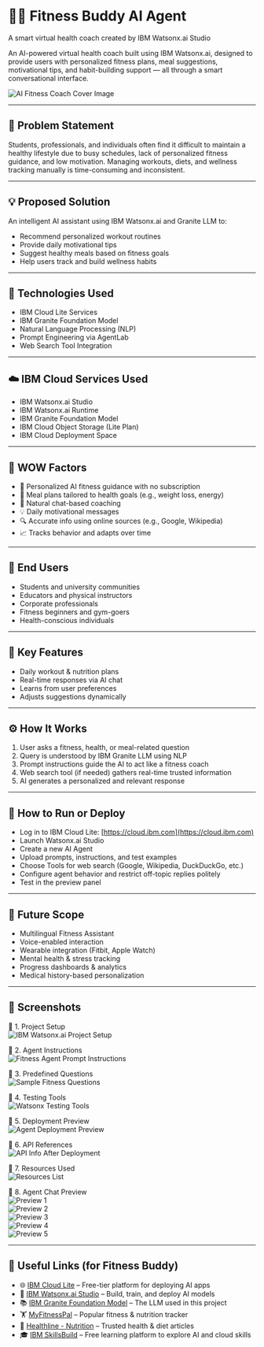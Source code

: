 # 🏋️‍♀️ Fitness Buddy AI Agent
A smart virtual health coach created by IBM Watsonx.ai Studio

An AI-powered virtual health coach built using IBM Watsonx.ai, designed to provide users with personalized fitness plans, meal suggestions, motivational tips, and habit-building support — all through a smart conversational interface.

![AI Fitness Coach Cover Image](screenshots/AI.jpg)


---

## 🧩 Problem Statement  
Students, professionals, and individuals often find it difficult to maintain a healthy lifestyle due to busy schedules, lack of personalized fitness guidance, and low motivation. Managing workouts, diets, and wellness tracking manually is time-consuming and inconsistent.

---

## 💡 Proposed Solution  

An intelligent AI assistant using IBM Watsonx.ai and Granite LLM to:

- Recommend personalized workout routines  
- Provide daily motivational tips  
- Suggest healthy meals based on fitness goals  
- Help users track and build wellness habits  

---

## 🧠 Technologies Used

- IBM Cloud Lite Services  
- IBM Granite Foundation Model  
- Natural Language Processing (NLP)  
- Prompt Engineering via AgentLab  
- Web Search Tool Integration  

---

## ☁️ IBM Cloud Services Used

- IBM Watsonx.ai Studio  
- IBM Watsonx.ai Runtime  
- IBM Granite Foundation Model  
- IBM Cloud Object Storage (Lite Plan)  
- IBM Cloud Deployment Space  

---

## 🌟 WOW Factors

- 🤖 Personalized AI fitness guidance with no subscription  
- 🍎 Meal plans tailored to health goals (e.g., weight loss, energy)  
- 💬 Natural chat-based coaching  
- 💡 Daily motivational messages  
- 🔍 Accurate info using online sources (e.g., Google, Wikipedia)  
- 📈 Tracks behavior and adapts over time  

---

## 👥 End Users

- Students and university communities  
- Educators and physical instructors  
- Corporate professionals  
- Fitness beginners and gym-goers  
- Health-conscious individuals  

---

## 🧪 Key Features

- Daily workout & nutrition plans  
- Real-time responses via AI chat  
- Learns from user preferences  
- Adjusts suggestions dynamically  

---

## ⚙️ How It Works

1. User asks a fitness, health, or meal-related question  
2. Query is understood by IBM Granite LLM using NLP  
3. Prompt instructions guide the AI to act like a fitness coach  
4. Web search tool (if needed) gathers real-time trusted information  
5. AI generates a personalized and relevant response  

---

## 📌 How to Run or Deploy

- Log in to IBM Cloud Lite: [https://cloud.ibm.com](https://cloud.ibm.com)  
- Launch Watsonx.ai Studio  
- Create a new AI Agent  
- Upload prompts, instructions, and test examples  
- Choose Tools for web search (Google, Wikipedia, DuckDuckGo, etc.)  
- Configure agent behavior and restrict off-topic replies politely  
- Test in the preview panel  

---

## 🚀 Future Scope

- Multilingual Fitness Assistant  
- Voice-enabled interaction  
- Wearable integration (Fitbit, Apple Watch)  
- Mental health & stress tracking  
- Progress dashboards & analytics  
- Medical history-based personalization  

---

## 📸 Screenshots

🔹 1. Project Setup  
![IBM Watsonx.ai Project Setup](screenshots/project-setup.jpg)

🔹 2. Agent Instructions  
![Fitness Agent Prompt Instructions](screenshots/agent-instructions.jpg)

🔹 3. Predefined Questions  
![Sample Fitness Questions](screenshots/predefined-questions.jpg)

🔹 4. Testing Tools  
![Watsonx Testing Tools](screenshots/testing-tools.jpg)

🔹 5. Deployment Preview  
![Agent Deployment Preview](screenshots/deployment-preview.jpg)

🔹 6. API References  
![API Info After Deployment](screenshots/api-references.jpg)

🔹 7. Resources Used  
![Resources List](screenshots/resources-used.jpg)

🔹 8. Agent Chat Preview  
![Preview 1](screenshots/preview-1.jpg)  
![Preview 2](screenshots/preview-2.jpg)  
![Preview 3](screenshots/preview-3.jpg)  
![Preview 4](screenshots/preview-4.jpg)  
![Preview 5](screenshots/preview-5.jpg)

---

## 🔗 Useful Links (for Fitness Buddy)

- 🌐 [IBM Cloud Lite](https://cloud.ibm.com) – Free-tier platform for deploying AI apps  
- 🤖 [IBM Watsonx.ai Studio](https://www.ibm.com/products/watsonx-ai) – Build, train, and deploy AI models  
- 📚 [IBM Granite Foundation Model](https://www.ibm.com/blog/foundation-models) – The LLM used in this project  
- 🏋️ [MyFitnessPal](https://www.myfitnesspal.com) – Popular fitness & nutrition tracker  
- 🍎 [Healthline - Nutrition](https://www.healthline.com/nutrition) – Trusted health & diet articles  
- 🎓 [IBM SkillsBuild](https://skillsbuild.org) – Free learning platform to explore AI and cloud skills  
